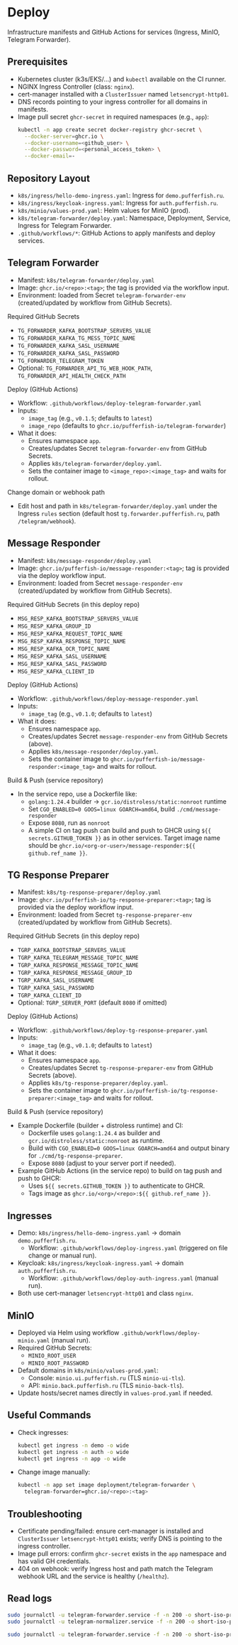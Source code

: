 # Deploy

Infrastructure manifests and GitHub Actions for services (Ingress, MinIO, Telegram Forwarder).

## Prerequisites

- Kubernetes cluster (k3s/EKS/…) and `kubectl` available on the CI runner.
- NGINX Ingress Controller (class: `nginx`).
- cert-manager installed with a `ClusterIssuer` named `letsencrypt-http01`.
- DNS records pointing to your ingress controller for all domains in manifests.
- Image pull secret `ghcr-secret` in required namespaces (e.g., `app`):
  ```bash
  kubectl -n app create secret docker-registry ghcr-secret \
    --docker-server=ghcr.io \
    --docker-username=<github_user> \
    --docker-password=<personal_access_token> \
    --docker-email=-
  ```

## Repository Layout

- `k8s/ingress/hello-demo-ingress.yaml`: Ingress for `demo.pufferfish.ru`.
- `k8s/ingress/keycloak-ingress.yaml`: Ingress for `auth.pufferfish.ru`.
- `k8s/minio/values-prod.yaml`: Helm values for MinIO (prod).
- `k8s/telegram-forwarder/deploy.yaml`: Namespace, Deployment, Service, Ingress for Telegram Forwarder.
- `.github/workflows/*`: GitHub Actions to apply manifests and deploy services.

## Telegram Forwarder

- Manifest: `k8s/telegram-forwarder/deploy.yaml`
- Image: `ghcr.io/<repo>:<tag>`; the tag is provided via the workflow input.
- Environment: loaded from Secret `telegram-forwarder-env` (created/updated by workflow from GitHub Secrets).

Required GitHub Secrets

- `TG_FORWARDER_KAFKA_BOOTSTRAP_SERVERS_VALUE`
- `TG_FORWARDER_KAFKA_TG_MESS_TOPIC_NAME`
- `TG_FORWARDER_KAFKA_SASL_USERNAME`
- `TG_FORWARDER_KAFKA_SASL_PASSWORD`
- `TG_FORWARDER_TELEGRAM_TOKEN`
- Optional: `TG_FORWARDER_API_TG_WEB_HOOK_PATH`, `TG_FORWARDER_API_HEALTH_CHECK_PATH`

Deploy (GitHub Actions)

- Workflow: `.github/workflows/deploy-telegram-forwarder.yaml`
- Inputs:
  - `image_tag` (e.g., `v0.1.5`; defaults to `latest`)
  - `image_repo` (defaults to `ghcr.io/pufferfish-io/telegram-forwarder`)
- What it does:
  - Ensures namespace `app`.
  - Creates/updates Secret `telegram-forwarder-env` from GitHub Secrets.
  - Applies `k8s/telegram-forwarder/deploy.yaml`.
  - Sets the container image to `<image_repo>:<image_tag>` and waits for rollout.

Change domain or webhook path

- Edit host and path in `k8s/telegram-forwarder/deploy.yaml` under the Ingress `rules` section (default host `tg.forwarder.pufferfish.ru`, path `/telegram/webhook`).

## Message Responder

- Manifest: `k8s/message-responder/deploy.yaml`
- Image: `ghcr.io/pufferfish-io/message-responder:<tag>`; tag is provided via the deploy workflow input.
- Environment: loaded from Secret `message-responder-env` (created/updated by workflow from GitHub Secrets).

Required GitHub Secrets (in this deploy repo)

- `MSG_RESP_KAFKA_BOOTSTRAP_SERVERS_VALUE`
- `MSG_RESP_KAFKA_GROUP_ID`
- `MSG_RESP_KAFKA_REQUEST_TOPIC_NAME`
- `MSG_RESP_KAFKA_RESPONSE_TOPIC_NAME`
- `MSG_RESP_KAFKA_OCR_TOPIC_NAME`
- `MSG_RESP_KAFKA_SASL_USERNAME`
- `MSG_RESP_KAFKA_SASL_PASSWORD`
- `MSG_RESP_KAFKA_CLIENT_ID`

Deploy (GitHub Actions)

- Workflow: `.github/workflows/deploy-message-responder.yaml`
- Inputs:
  - `image_tag` (e.g., `v0.1.0`; defaults to `latest`)
- What it does:
  - Ensures namespace `app`.
  - Creates/updates Secret `message-responder-env` from GitHub Secrets (above).
  - Applies `k8s/message-responder/deploy.yaml`.
  - Sets the container image to `ghcr.io/pufferfish-io/message-responder:<image_tag>` and waits for rollout.

Build & Push (service repository)

- In the service repo, use a Dockerfile like:
  - `golang:1.24.4` builder → `gcr.io/distroless/static:nonroot` runtime
  - Set `CGO_ENABLED=0 GOOS=linux GOARCH=amd64`, build `./cmd/message-responder`
  - Expose `8080`, run as `nonroot`
  - A simple CI on tag push can build and push to GHCR using `${{ secrets.GITHUB_TOKEN }}` as in other services. Target image name should be `ghcr.io/<org-or-user>/message-responder:${{ github.ref_name }}`.

## TG Response Preparer

- Manifest: `k8s/tg-response-preparer/deploy.yaml`
- Image: `ghcr.io/pufferfish-io/tg-response-preparer:<tag>`; tag is provided via the deploy workflow input.
- Environment: loaded from Secret `tg-response-preparer-env` (created/updated by workflow from GitHub Secrets).

Required GitHub Secrets (in this deploy repo)

- `TGRP_KAFKA_BOOTSTRAP_SERVERS_VALUE`
- `TGRP_KAFKA_TELEGRAM_MESSAGE_TOPIC_NAME`
- `TGRP_KAFKA_RESPONSE_MESSAGE_TOPIC_NAME`
- `TGRP_KAFKA_RESPONSE_MESSAGE_GROUP_ID`
- `TGRP_KAFKA_SASL_USERNAME`
- `TGRP_KAFKA_SASL_PASSWORD`
- `TGRP_KAFKA_CLIENT_ID`
- Optional: `TGRP_SERVER_PORT` (default `8080` if omitted)

Deploy (GitHub Actions)

- Workflow: `.github/workflows/deploy-tg-response-preparer.yaml`
- Inputs:
  - `image_tag` (e.g., `v0.1.0`; defaults to `latest`)
- What it does:
  - Ensures namespace `app`.
  - Creates/updates Secret `tg-response-preparer-env` from GitHub Secrets (above).
  - Applies `k8s/tg-response-preparer/deploy.yaml`.
  - Sets the container image to `ghcr.io/pufferfish-io/tg-response-preparer:<image_tag>` and waits for rollout.

Build & Push (service repository)

- Example Dockerfile (builder + distroless runtime) and CI:
  - Dockerfile uses `golang:1.24.4` as builder and `gcr.io/distroless/static:nonroot` as runtime.
  - Build with `CGO_ENABLED=0 GOOS=linux GOARCH=amd64` and output binary for `./cmd/tg-response-preparer`.
  - Expose `8080` (adjust to your server port if needed).
- Example GitHub Actions (in the service repo) to build on tag push and push to GHCR:
  - Uses `${{ secrets.GITHUB_TOKEN }}` to authenticate to GHCR.
  - Tags image as `ghcr.io/<org>/<repo>:${{ github.ref_name }}`.

## Ingresses

- Demo: `k8s/ingress/hello-demo-ingress.yaml` → domain `demo.pufferfish.ru`.
  - Workflow: `.github/workflows/deploy-ingress.yaml` (triggered on file change or manual run).
- Keycloak: `k8s/ingress/keycloak-ingress.yaml` → domain `auth.pufferfish.ru`.
  - Workflow: `.github/workflows/deploy-auth-ingress.yaml` (manual run).
- Both use cert-manager `letsencrypt-http01` and class `nginx`.

## MinIO

- Deployed via Helm using workflow `.github/workflows/deploy-minio.yaml` (manual run).
- Required GitHub Secrets:
  - `MINIO_ROOT_USER`
  - `MINIO_ROOT_PASSWORD`
- Default domains in `k8s/minio/values-prod.yaml`:
  - Console: `minio.ui.pufferfish.ru` (TLS `minio-ui-tls`).
  - API: `minio.back.pufferfish.ru` (TLS `minio-back-tls`).
- Update hosts/secret names directly in `values-prod.yaml` if needed.

## Useful Commands

- Check ingresses:
  ```bash
  kubectl get ingress -n demo -o wide
  kubectl get ingress -n auth -o wide
  kubectl get ingress -n app -o wide
  ```
- Change image manually:
  ```bash
  kubectl -n app set image deployment/telegram-forwarder \
    telegram-forwarder=ghcr.io/<repo>:<tag>
  ```

## Troubleshooting

- Certificate pending/failed: ensure cert-manager is installed and `ClusterIssuer` `letsencrypt-http01` exists; verify DNS is pointing to the ingress controller.
- Image pull errors: confirm `ghcr-secret` exists in the `app` namespace and has valid GH credentials.
- 404 on webhook: verify Ingress host and path match the Telegram webhook URL and the service is healthy (`/healthz`).

## Read logs

```bash
sudo journalctl -u telegram-forwarder.service -f -n 200 -o short-iso-precise
sudo journalctl -u telegram-normalizer.service -f -n 200 -o short-iso-precise

sudo journalctl -u telegram-forwarder.service -f -n 200 -o short-iso-precise
```
